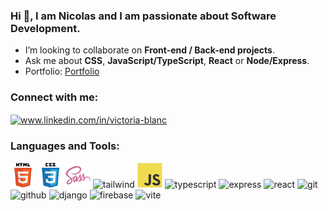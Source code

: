 ### Hi 👋, I am Nicolas and I am passionate about Software Development.

- I’m looking to collaborate on **Front-end / Back-end projects**.
- Ask me about **CSS**, **JavaScript/TypeScript**, **React** or **Node/Express**.
- Portfolio: <a href="https://portfolionextjs-jade.vercel.app/" target="_blank">Portfolio</a>

<h3 align="left">Connect with me:</h3>
<p align="left">
<a href="https://www.linkedin.com/in/nicocabello/" target="blank"><img align="center" src="https://raw.githubusercontent.com/rahuldkjain/github-profile-readme-generator/master/src/images/icons/Social/linked-in-alt.svg" alt="www.linkedin.com/in/victoria-blanc" height="30" width="40" /></a>
</p>



<h3 align="left">Languages and Tools:</h3>
<p align="left"> 
<img src="https://raw.githubusercontent.com/devicons/devicon/master/icons/html5/html5-original-wordmark.svg" alt="html5" width="40" height="40"/> 
<img src="https://raw.githubusercontent.com/devicons/devicon/master/icons/css3/css3-original-wordmark.svg" alt="css3" width="40" height="40"/>   
<img src="https://raw.githubusercontent.com/devicons/devicon/master/icons/sass/sass-original.svg" alt="sass" width="40" height="40"/>
<img src="https://cdn.jsdelivr.net/gh/devicons/devicon@latest/icons/tailwindcss/tailwindcss-original-wordmark.svg" alt="tailwind" width="40" height="40" />    
<img src="https://raw.githubusercontent.com/devicons/devicon/master/icons/javascript/javascript-original.svg" alt="javascript" width="40" height="40"/>
<img src="https://cdn.jsdelivr.net/gh/devicons/devicon/icons/typescript/typescript-original.svg" alt="typescript" width="40" heigh="40" />
<img src="https://cdn.jsdelivr.net/gh/devicons/devicon/icons/express/express-original.svg" alt="express" width="40" height="40" />
<img src="https://reactnative.dev/img/header_logo.svg" alt="react" width="40" height="40"/>
<img src="https://cdn.jsdelivr.net/gh/devicons/devicon/icons/git/git-original-wordmark.svg" alt="git" width="40" height="40"/>
<img src="https://cdn.jsdelivr.net/gh/devicons/devicon/icons/github/github-original-wordmark.svg" alt="github" width="40" height="40"/>   
<img src="https://cdn.jsdelivr.net/gh/devicons/devicon/icons/django/django-plain.svg" alt="django" width="40" height="40" />
<img src="https://cdn.jsdelivr.net/gh/devicons/devicon/icons/firebase/firebase-plain.svg" alt="firebase" width="40" height="40" />
<img src="https://cdn.jsdelivr.net/gh/devicons/devicon@latest/icons/vitejs/vitejs-original.svg" alt="vite" width="40" height="40" />

</p>  



          
    
   
